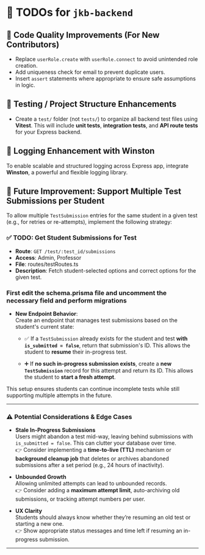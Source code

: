 # 📝 TODOs for `jkb-backend`

## 🧹 Code Quality Improvements (For New Contributors)

- Replace `userRole.create` with `userRole.connect` to avoid unintended role creation.
- Add uniqueness check for email to prevent duplicate users.
- Insert `assert` statements where appropriate to ensure safe assumptions in logic.

## 🧪 Testing / Project Structure Enhancements

- Create a `test/` folder (not `tests/`) to organize all backend test files using **Vitest**.
  This will include **unit tests**, **integration tests**, and **API route tests** for your Express backend.

## 📝 Logging Enhancement with Winston

To enable scalable and structured logging across Express app, integrate **Winston**, a powerful and flexible logging library.

## 🚀 Future Improvement: Support Multiple Test Submissions per Student

To allow multiple `TestSubmission` entries for the same student in a given test (e.g., for retries or re-attempts), implement the following strategy:

### ✅ TODO: Get Student Submissions for Test

- **Route**: `GET /test/:test_id/submissions`
- **Access**: Admin, Professor
- **File**: routes/testRoutes.ts
- **Description**: Fetch student-selected options and correct options for the given test.

### First edit the schema.prisma file and uncomment the necessary field and perform migrations

- **New Endpoint Behavior**:  
  Create an endpoint that manages test submissions based on the student's current state:

  - ✅ If a `TestSubmission` already exists for the student and test **with `is_submitted = false`**, return that submission's ID. This allows the student to **resume** their in-progress test.
  
  - ➕ If **no such in-progress submission exists**, create a **new `TestSubmission`** record for this attempt and return its ID. This allows the student to **start a fresh attempt**.

This setup ensures students can continue incomplete tests while still supporting multiple attempts in the future.

---

### ⚠️ Potential Considerations & Edge Cases

- **Stale In-Progress Submissions**  
  Users might abandon a test mid-way, leaving behind submissions with `is_submitted = false`. This can clutter your database over time.  
  👉 Consider implementing a **time-to-live (TTL)** mechanism or **background cleanup job** that deletes or archives abandoned submissions after a set period (e.g., 24 hours of inactivity).

- **Unbounded Growth**  
  Allowing unlimited attempts can lead to unbounded records.  
  👉 Consider adding a **maximum attempt limit**, auto-archiving old submissions, or tracking attempt numbers per user.

- **UX Clarity**  
  Students should always know whether they’re resuming an old test or starting a new one.  
  👉 Show appropriate status messages and time left if resuming an in-progress submission.

---
